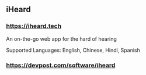## iHeard

### https://iheard.tech

An on-the-go web app for the hard of hearing

Supported Languages: English, Chinese, Hindi, Spanish

### https://devpost.com/software/iheard
